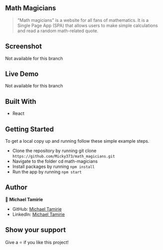 ## Math Magicians

> "Math magicians" is a website for all fans of mathematics. It is a Single Page App (SPA) that allows users to make simple calculations and read a random math-related quote.

## Screenshot

Not available for this branch

## Live Demo

Not available for this branch

## Built With

- React

## Getting Started

To get a local copy up and running follow these simple example steps.

- Clone the repository by running git clone `https://github.com/Micky373/math_magicians.git`
- Navigate to the folder cd math-magicians
- Install packages by running `npm install`
- Run the app by running `npm start`

## Author

👤 **Michael Tamirie**

- GitHub: [Michael Tamirie](https://github.com/Micky373)
- LinkedIn: [Michael Tamirie](https://www.linkedin.com/in/michael-tamirie-288a331ab)

## Show your support

Give a ⭐ if you like this project!
